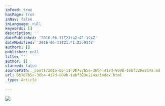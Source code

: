 ```yaml
---
inFeed: true
hasPage: true
inNav: false
inLanguage: null
keywords: []
description: ''
datePublished: '2016-06-11T21:42:41.194Z'
dateModified: '2016-06-11T21:41:22.914Z'
authors: []
publisher: null
title: ''
author: []
starred: false
sourcePath: _posts/2016-06-11-0b767b5e-36b4-417d-809b-1ebf329e214a.md
url: 0b767b5e-36b4-417d-809b-1ebf329e214a/index.html
_type: Article

---
```

![](https://the-grid-user-content.s3-us-west-2.amazonaws.com/9b5ddcc2-45e6-4345-8947-7362da01ee7e.jpg)